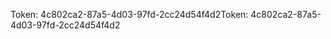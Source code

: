<span data-ttu-id="09b80-101">Token: 4c802ca2-87a5-4d03-97fd-2cc24d54f4d2</span><span class="sxs-lookup"><span data-stu-id="09b80-101">Token: 4c802ca2-87a5-4d03-97fd-2cc24d54f4d2</span></span>